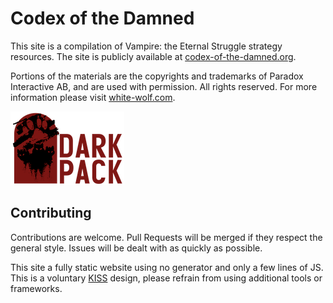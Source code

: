 # Codex of the Damned

This site is a compilation of Vampire: the Eternal Struggle strategy resources.
The site is publicly available at [codex-of-the-damned.org](http://www.codex-of-the-damned.org).

Portions of the materials are the copyrights and trademarks of Paradox Interactive AB,
and are used with permission. All rights reserved.
For more information please visit [white-wolf.com](http://www.white-wolf.com).

![Dark Pack](icons/dark-pack.png)

## Contributing

Contributions are welcome. Pull Requests will be merged if they respect the general style.
Issues will be dealt with as quickly as possible.

This site a fully static website using no generator and only a few lines of JS.
This is a voluntary [KISS](https://en.wikipedia.org/wiki/KISS_principle) design,
please refrain from using additional tools or frameworks.
